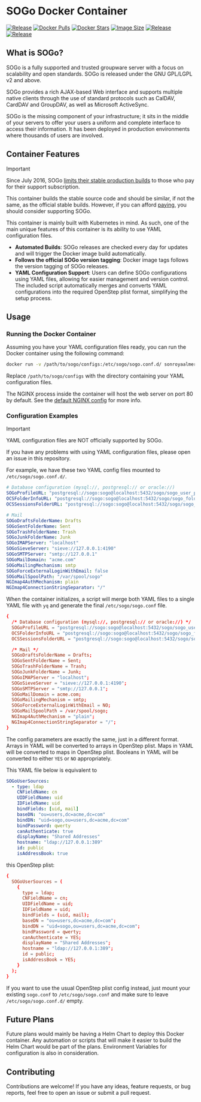 # SOGo Docker Container
[![Release](https://img.shields.io/github/v/release/sonroyaalmerol/docker-sogo)](https://github.com/sonroyaalmerol/docker-sogo/releases)
[![Docker Pulls](https://img.shields.io/docker/pulls/sonroyaalmerol/docker-sogo)](https://hub.docker.com/r/sonroyaalmerol/docker-sogo)
[![Docker Stars](https://img.shields.io/docker/stars/sonroyaalmerol/docker-sogo)](https://hub.docker.com/r/sonroyaalmerol/docker-sogo)
[![Image Size](https://img.shields.io/docker/image-size/sonroyaalmerol/docker-sogo/latest)](https://hub.docker.com/r/sonroyaalmerol/docker-sogo/tags)
[![Release](https://github.com/sonroyaalmerol/docker-sogo/actions/workflows/release.yml/badge.svg)](https://github.com/sonroyaalmerol/docker-sogo/actions/workflows/release.yml)
[![Release](https://github.com/sonroyaalmerol/docker-sogo/actions/workflows/release.yml/badge.svg)](https://github.com/sonroyaalmerol/docker-sogo/actions/workflows/release.yml)

## What is SOGo?

SOGo is a fully supported and trusted groupware server with a focus on scalability and open standards. SOGo is released under the GNU GPL/LGPL v2 and above.

SOGo provides a rich AJAX-based Web interface and supports multiple native clients through the use of standard protocols such as CalDAV, CardDAV and GroupDAV, as well as Microsoft ActiveSync.

SOGo is the missing component of your infrastructure; it sits in the middle of your servers to offer your users a uniform and complete interface to access their information. It has been deployed in production environments where thousands of users are involved.

## Container Features

> [!IMPORTANT]
> Since July 2016, SOGo [limits their stable production builds](https://www.sogo.nu/news/2016/sogo-package-repositories.html) to those who pay for their support subscription.
>
> This container builds the stable source code and should be similar, if not the same, as the official stable builds. However, if you can afford [paying](https://www.sogo.nu/commercial.html), you should consider supporting SOGo.

This container is mainly built with Kubernetes in mind. As such, one of the main unique features of this container is its ability to use YAML configuration files. 

- **Automated Builds**: SOGo releases are checked every day for updates and will trigger the Docker image build automatically.
- **Follows the official SOGo version tagging**: Docker image tags follows the version tagging of SOGo releases.
- **YAML Configuration Support**: Users can define SOGo configurations using YAML files, allowing for easier management and version control. The included script automatically merges and converts YAML configurations into the required OpenStep plist format, simplifying the setup process.

## Usage

### Running the Docker Container

Assuming you have your YAML configuration files ready, you can run the Docker container using the following command:

```bash
docker run -v /path/to/sogo/configs:/etc/sogo/sogo.conf.d/ sonroyaalmerol/docker-sogo
```

Replace `/path/to/sogo/configs` with the directory containing your YAML configuration files.

The NGINX process inside the container will host the web server on port 80 by default. See the [default NGINX config](https://github.com/sonroyaalmerol/docker-sogo/blob/main/default-configs/nginx.conf) for more info.

### Configuration Examples

> [!IMPORTANT]
> YAML configuration files are NOT officially supported by SOGo.
>
> If you have any problems with using YAML configuration files, please open an issue in this repository.

For example, we have these two YAML config files mounted to `/etc/sogo/sogo.conf.d/`.

```yaml filename="database.yaml"
# Database configuration (mysql://, postgresql:// or oracle://)
SOGoProfileURL: "postgresql://sogo:sogo@localhost:5432/sogo/sogo_user_profile"
OCSFolderInfoURL: "postgresql://sogo:sogo@localhost:5432/sogo/sogo_folder_info"
OCSSessionsFolderURL: "postgresql://sogo:sogo@localhost:5432/sogo/sogo_sessions_folder"
```

```yaml filename="mail.yaml"
# Mail
SOGoDraftsFolderName: Drafts
SOGoSentFolderName: Sent
SOGoTrashFolderName: Trash
SOGoJunkFolderName: Junk
SOGoIMAPServer: "localhost"
SOGoSieveServer: "sieve://127.0.0.1:4190"
SOGoSMTPServer: "smtp://127.0.0.1"
SOGoMailDomain: "acme.com"
SOGoMailingMechanism: smtp
SOGoForceExternalLoginWithEmail: false
SOGoMailSpoolPath: "/var/spool/sogo"
NGImap4AuthMechanism: plain
NGImap4ConnectionStringSeparator: "/"
```

When the container initializes, a script will merge both YAML files to a single YAML file with `yq` and generate the final `/etc/sogo/sogo.conf` file.

```conf filename="sogo.conf"
{
  /* Database configuration (mysql://, postgresql:// or oracle://) */
  SOGoProfileURL = "postgresql://sogo:sogo@localhost:5432/sogo/sogo_user_profile";
  OCSFolderInfoURL = "postgresql://sogo:sogo@localhost:5432/sogo/sogo_folder_info";
  OCSSessionsFolderURL = "postgresql://sogo:sogo@localhost:5432/sogo/sogo_sessions_folder";

  /* Mail */
  SOGoDraftsFolderName = Drafts;
  SOGoSentFolderName = Sent;
  SOGoTrashFolderName = Trash;
  SOGoJunkFolderName = Junk;
  SOGoIMAPServer = "localhost";
  SOGoSieveServer = "sieve://127.0.0.1:4190";
  SOGoSMTPServer = "smtp://127.0.0.1";
  SOGoMailDomain = acme.com;
  SOGoMailingMechanism = smtp;
  SOGoForceExternalLoginWithEmail = NO;
  SOGoMailSpoolPath = /var/spool/sogo;
  NGImap4AuthMechanism = "plain";
  NGImap4ConnectionStringSeparator = "/";
}
```

The config parameters are exactly the same, just in a different format. Arrays in YAML will be converted to arrays in OpenStep plist. Maps in YAML will be converted to maps in OpenStep plist. Booleans in YAML will be converted to either `YES` or `NO` appropriately.

This YAML file below is equivalent to
```yaml
SOGoUserSources:
  - type: ldap
    CNFieldName: cn
    UIDFieldName: uid
    IDFieldName: uid
    bindFields: [uid, mail]
    baseDN: "ou=users,dc=acme,dc=com"
    bindDN: "uid=sogo,ou=users,dc=acme,dc=com"
    bindPassword: qwerty
    canAuthenticate: true
    displayName: "Shared Addresses"
    hostname: "ldap://127.0.0.1:389"
    id: public
    isAddressBook: true
```

this OpenStep plist:
```conf
{
  SOGoUserSources = (
    {
      type = ldap;
      CNFieldName = cn;
      UIDFieldName = uid;
      IDFieldName = uid;
      bindFields = (uid, mail);
      baseDN = "ou=users,dc=acme,dc=com";
      bindDN = "uid=sogo,ou=users,dc=acme,dc=com";
      bindPassword = qwerty;
      canAuthenticate = YES;
      displayName = "Shared Addresses";
      hostname = "ldap://127.0.0.1:389";
      id = public;
      isAddressBook = YES;
    }
  );
}
```

If you want to use the usual OpenStep plist config instead, just mount your existing `sogo.conf` to `/etc/sogo/sogo.conf` and make sure to leave `/etc/sogo/sogo.conf.d/` empty.

## Future Plans

Future plans would mainly be having a Helm Chart to deploy this Docker container. Any automation or scripts that will make it easier to build the Helm Chart would be part of the plans. Environment Variables for configuration is also in consideration.

## Contributing

Contributions are welcome! If you have any ideas, feature requests, or bug reports, feel free to open an issue or submit a pull request.